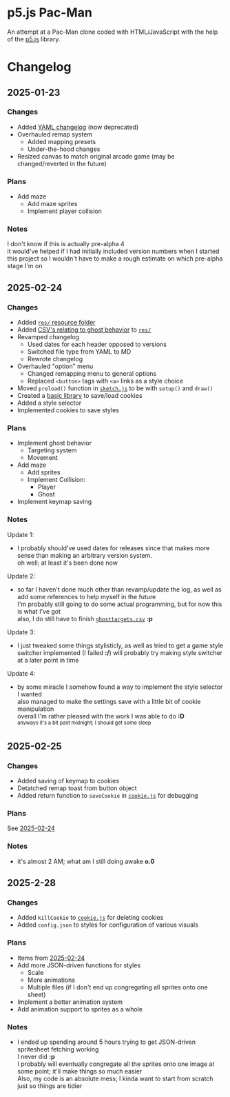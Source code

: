 # p5.js Pac-Man
An attempt at a Pac-Man clone coded with HTML/JavaScript with the help of the [p5.js](https://p5js.org/) library.

# Changelog
## 2025-01-23
### Changes
- Added [YAML changelog](res/logOld.yaml) (now deprecated)
- Overhauled remap system
  - Added mapping presets
  - Under-the-hood changes
- Resized canvas to match original arcade game (may be changed/reverted in the future)
### Plans
- Add maze
  - Add maze sprites
  - Implement player collision
### Notes
I don't know if this is actually pre-alpha 4<br>
it would've helped if I had initially included version numbers when I started this project so I wouldn't have to make a rough estimate on which pre-alpha stage I'm on

## 2025-02-24
### Changes
- Added [`res/` resource folder](res)
- Added [CSV's relating to ghost behavior](res/ghostBehavior) to [`res/`](res)
- Revamped changelog
  - Used dates for each header opposed to versions
  - Switched file type from YAML to MD
  - Rewrote changelog
- Overhauled "option" menu
  - Changed remapping menu to general options
  - Replaced `<button>` tags with `<a>` links as a style choice
- Moved `preload()` function in [`sketch.js`](sketch.js) to be with `setup()` and `draw()`
- Created a [basic library](cookie.js) to save/load cookies
- Added a style selector
- Implemented cookies to save styles
### Plans
- Implement ghost behavior
  - Targeting system
  - Movement
- Add maze
  - Add sprites
  - Implement Collision:
    - Player
    - Ghost
- Implement keymap saving
### Notes
Update 1:
- I probably should've used dates for releases since that makes more sense than making an arbitrary version system.<br>
  oh well; at least it's been done now

Update 2:
- so far I haven't done much other than revamp/update the log, as well as add some references to help myself in the future<br>
  I'm probably still going to do some actual programming, but for now this is what I've got<br>
  also, I do still have to finish [`ghosttargets.csv`](pacmanclone/res/ghosttargets.csv) **:p**<br>

Update 3:
- I just tweaked some things stylisticly, as well as tried to get a game style switcher implemented (I failed **:/**)
  will probably try making style switcher at a later point in time

Update 4:
- by some miracle I somehow found a way to implement the style selector I wanted<br>
  also managed to make the settings save with a little bit of cookie manipulation<br>
  overall I'm rather pleased with the work I was able to do **:D**<br>
  <sup>anyways it's a bit past midnight; I should get some sleep</sup>

## 2025-02-25
### Changes
- Added saving of keymap to cookies
- Detatched remap toast from button object
- Added return function to `saveCookie` in [`cookie.js`](cookie.js) for debugging
### Plans
See [2025-02-24](#plans-1)
### Notes
- it's almost 2 AM; what am I still doing awake **o.0**

## 2025-2-28
### Changes
- Added `killCookie` to [`cookie.js`](cookie.js) for deleting cookies
- Added `config.json` to styles for configuration of various visuals
### Plans
- Items from [2025-02-24](#plans-1)
- Add more JSON-driven functions for styles
  - Scale
  - More animations
  - Multiple files (if I don't end up congregating all sprites onto one sheet)
- Implement a better animation system
- Add animation support to sprites as a whole
### Notes
- I ended up spending around 5 hours trying to get JSON-driven spritesheet fetching working<br>
  I never did **:p**<br>
  I probably will eventually congregate all the sprites onto one image at some point; it'll make things so much easier<br>
  Also, my code is an absolute mess; I kinda want to start from scratch just so things are tidier
